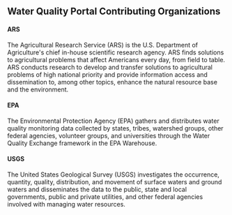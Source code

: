 ## **Water Quality Portal Contributing Organizations**

#### **ARS**

The Agricultural Research Service (ARS) is the U.S. Department of Agriculture's chief in-house scientific research agency. ARS finds solutions to agricultural problems that affect Americans every day, from field to table. ARS conducts research to develop and transfer solutions to agricultural problems of high national priority and provide information access and dissemination to, among other topics, enhance the natural resource base and the environment.

#### **EPA**

The Environmental Protection Agency (EPA) gathers and distributes water quality monitoring data collected by states, tribes, watershed groups, other federal agencies, volunteer groups, and universities through the Water Quality Exchange framework in the EPA Warehouse.

#### **USGS**

The United States Geological Survey (USGS) investigates the occurrence, quantity, quality, distribution, and movement of surface waters and ground waters and disseminates the data to the public, state and local governments, public and private utilities, and other federal agencies involved with managing water resources.